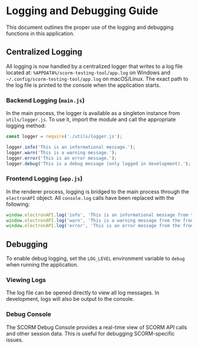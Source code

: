 # Logging and Debugging Guide

This document outlines the proper use of the logging and debugging functions in this application.

## Centralized Logging

All logging is now handled by a centralized logger that writes to a log file located at: `%APPDATA%/scorm-testing-tool/app.log` on Windows and `~/.config/scorm-testing-tool/app.log` on macOS/Linux. The exact path to the log file is printed to the console when the application starts.

### Backend Logging (`main.js`)

In the main process, the logger is available as a singleton instance from `utils/logger.js`. To use it, import the module and call the appropriate logging method:

```javascript
const logger = require('./utils/logger.js');

logger.info('This is an informational message.');
logger.warn('This is a warning message.');
logger.error('This is an error message.');
logger.debug('This is a debug message (only logged in development).');
```

### Frontend Logging (`app.js`)

In the renderer process, logging is bridged to the main process through the `electronAPI` object. All `console.log` calls have been replaced with the following:

```javascript
window.electronAPI.log('info', 'This is an informational message from the frontend.');
window.electronAPI.log('warn', 'This is a warning message from the frontend.');
window.electronAPI.log('error', 'This is an error message from the frontend.');
```

## Debugging

To enable debug logging, set the `LOG_LEVEL` environment variable to `debug` when running the application.

### Viewing Logs

The log file can be opened directly to view all log messages. In development, logs will also be output to the console.

### Debug Console

The SCORM Debug Console provides a real-time view of SCORM API calls and other session data. This is useful for debugging SCORM-specific issues.